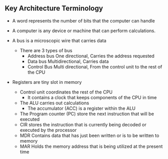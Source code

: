 ## Key Architecture Terminology

- A word represents the number of bits that the computer can handle
- A computer is any device or machine that can perform calculations.
- A bus is a microscopic wire that carries data
  - There are 3 types of bus
    - Address bus
      One directional, Carries the address requested
    - Data bus
      Multidirectional, Carries data
    - Control Bus
      Multi directional, From the control unit to the rest of the CPU

- Registers are tiny slot in memory
  - Control unit coordinates the rest of the CPU
    - It contains a clock that keeps components of the CPU in time
  - The ALU carries out calculations
    - The accumulator (ACC) is a register within the ALU
  - The Program counter (PC) store the next instruction that will be executed
  - CIR stores the instruction that is currently being decoded or executed by the processor
  - MDR Contains data that has just been written or is to be written to memory
  - MAR Holds the memory address that is being utilized at the present time

